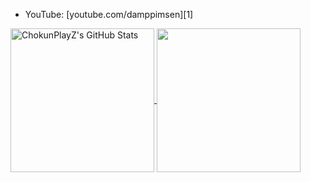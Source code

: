
- YouTube: [youtube.com/damppimsen][1]

<a href="https://github.com/damp11113">
  <img align="center" src="https://github-readme-stats.vercel.app/api?username=damp11113&theme=github_dark" alt="ChokunPlayZ's GitHub Stats" height="230"/>
</a>

<a href="https://github.com/damp11113">
  <img align="center" src="https://github-readme-stats.vercel.app/api/top-langs/?username=damp11113&theme=github_dark" height="230"/>
</a>


<!---
damp11113/damp11113 is a ✨ special ✨ repository because its `README.md` (this file) appears on your GitHub profile.
You can click the Preview link to take a look at your changes.
--->

